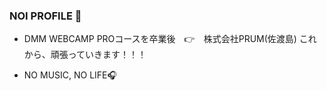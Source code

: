 ### NOI PROFILE :eyes:

- DMM WEBCAMP PROコースを卒業後　:point_right:　株式会社PRUM(佐渡島)
これから、頑張っていきます！！！

- NO MUSIC, NO LIFE:headphones:
